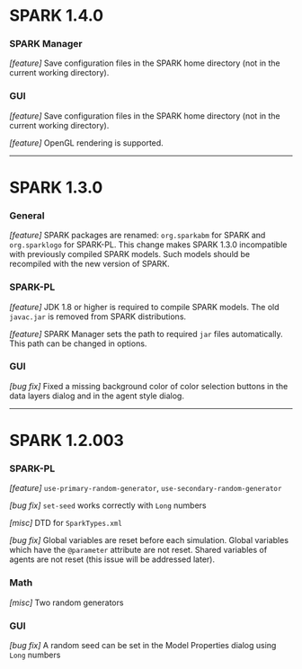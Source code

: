 # SPARK 1.4.0

### SPARK Manager
*[feature]* Save configuration files in the SPARK home directory (not in the current working directory).

### GUI
*[feature]* Save configuration files in the SPARK home directory (not in the current working directory).

*[feature]* OpenGL rendering is supported.

-------------------------

# SPARK 1.3.0

### General
*[feature]* SPARK packages are renamed: `org.sparkabm` for SPARK
and `org.sparklogo` for SPARK-PL. This change makes SPARK 1.3.0 incompatible
with previously compiled SPARK models. Such models should be recompiled
with the new version of SPARK.

### SPARK-PL
*[feature]* JDK 1.8 or higher is required to compile SPARK models. The old `javac.jar` is removed
from SPARK distributions.

*[feature]* SPARK Manager sets the path to required `jar` files automatically. This path
can be changed in options.

### GUI
*[bug fix]* Fixed a missing background color of color selection buttons in
the data layers dialog and in the agent style dialog. 

-------------------------

# SPARK 1.2.003

### SPARK-PL
*[feature]*
`use-primary-random-generator`, `use-secondary-random-generator`

*[bug fix]*
`set-seed` works correctly with `Long` numbers

*[misc]*
DTD for `SparkTypes.xml`

*[bug fix]*
Global variables are reset before each simulation.
Global variables which have the `@parameter` attribute are not reset.
Shared variables of agents are not reset (this issue will be addressed later).
	

### Math
*[misc]*
Two random generators

### GUI
*[bug fix]*
A random seed can be set in the Model Properties dialog using `Long` numbers